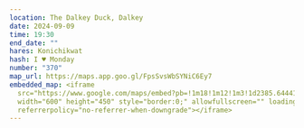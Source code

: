 ```yaml
---
location: The Dalkey Duck, Dalkey
date: 2024-09-09
time: 19:30
end_date: ""
hares: Konichikwat
hash: I ♥ Monday
number: "370"
map_url: https://maps.app.goo.gl/FpsSvsWbSYNiC6Ey7
embedded_map: <iframe
  src="https://www.google.com/maps/embed?pb=!1m18!1m12!1m3!1d2385.6444149739377!2d-6.109817722912623!3d53.27799057226955!2m3!1f0!2f0!3f0!3m2!1i1024!2i768!4f13.1!3m3!1m2!1s0x4867064b4967390d%3A0x33564b0a64e58410!2sThe%20Dalkey%20Duck!5e0!3m2!1sen!2sie!4v1723832055578!5m2!1sen!2sie"
  width="600" height="450" style="border:0;" allowfullscreen="" loading="lazy"
  referrerpolicy="no-referrer-when-downgrade"></iframe>
---
```

